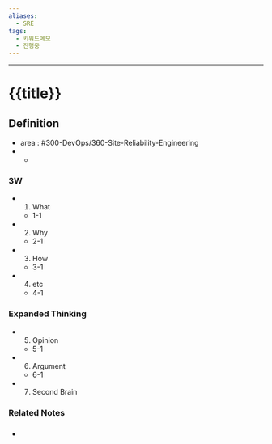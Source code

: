```yaml
---
aliases:
  - SRE
tags:
  - 키워드메모
  - 진행중
---
```


---

# {{title}}

## Definition
- area : #300-DevOps/360-Site-Reliability-Engineering 
- -

### 3W
- 1. What
	-  1-1
- 2. Why
	- 2-1
- 3. How
	- 3-1
- 4. etc
	- 4-1

### Expanded Thinking
- 5. Opinion
	- 5-1
- 6. Argument
	- 6-1
- 7. Second Brain

### Related Notes
- ###